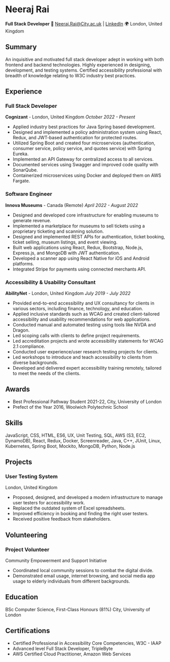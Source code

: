 # Neeraj Rai
**Full Stack Developer**
📧 Neeraj.Rai@City.ac.uk | [LinkedIn](https://linktr.ee/neerio)
🌍 London, United Kingdom

## Summary
An inquisitive and motivated full stack developer adept in working with both frontend and backend technologies. Highly experienced in designing, development, and testing systems. Certified accessibility professional with breadth of knowledge relating to W3C industry best practices.

## Experience

### Full Stack Developer
**Cognizant** - London, United Kingdom
*October 2022 - Present*

- Applied industry best practices for Java Spring based development.
- Designed and implemented a policy administration system using React, Redux, and JWT-based authentication for protected routes.
- Utilized Spring Boot and created four microservices (authentication, consumer service, policy service, and quotes service) with Spring Eureka.
- Implemented an API Gateway for centralized access to all services.
- Documented services using Swagger and improved code quality with SonarQube.
- Containerized microservices using Docker and deployed them on AWS Fargate.

### Software Engineer
**Innova Museums** - Canada (Remote)
*April 2022 - August 2022*

- Designed and developed core infrastructure for enabling museums to generate revenue.
- Implemented a marketplace for museums to sell tickets using a proprietary ticketing and scanning solution.
- Designed and implemented REST APIs for authentication, ticket booking, ticket selling, museum listings, and event viewing.
- Built web applications using React, Redux, Bootstrap, Node.js, Express.js, and MongoDB with JWT authentication.
- Developed a scanner app using React Native for iOS and Android platforms.
- Integrated Stripe for payments using connected merchants API.

### Accessibility & Usability Consultant
**AbilityNet** - London, United Kingdom
*July 2019 - July 2022*

- Provided end-to-end accessibility and UX consultancy for clients in various sectors, including finance, technology, and education.
- Applied inclusive standards such as WCAG and created client-tailored accessibility and usability recommendations for web applications.
- Conducted manual and automated testing using tools like NVDA and Dragon.
- Led scoping calls with clients to define project requirements.
- Led accreditation projects and wrote accessibility statements for WCAG 2.1 compliance.
- Conducted user experience/user research testing projects for clients.
- Led workshops to introduce and teach accessibility to clients from diverse backgrounds.
- Developed and delivered expert accessibility training remotely, tailored to meet the needs of the clients.

## Awards
- Best Professional Pathway Student 2021-22, City, University of London
- Prefect of the Year 2016, Woolwich Polytechnic School

## Skills
JavaScript, CSS, HTML, ES6, UX, Unit Testing, SQL, AWS (S3, EC2, DynamoDB), React, Redux, Docker, Screenreader, Java, C++, JUnit, Linux, Kubernetes, Spring Boot, Mockito, MongoDB, Python, Node.js

## Projects

### User Testing System
London, United Kingdom
- Proposed, designed, and developed a modern infrastructure to manage user testers for accessibility work.
- Replaced the outdated system of Excel spreadsheets.
- Improved efficiency in booking and finding the right user testers.
- Received positive feedback from stakeholders.

## Volunteering

### Project Volunteer
Community Empowerment and Support Initiative
- Coordinated local community sessions to combat the digital divide.
- Demonstrated email usage, internet browsing, and social media app usage to elderly individuals from different backgrounds.

## Education
BSc Computer Science, First-Class Honours (81%)
City, University of London

## Certifications
- Certified Professional in Accessibility Core Competencies, W3C - IAAP
- Advanced level Full Stack Developer, TripleByte
- AWS Certified Cloud Practitioner, Amazon Web Services
